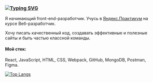 ### [![Typing SVG](https://readme-typing-svg.herokuapp.com?color=50C56C&lines=Привет,+я+Настя+👋)](https://git.io/typing-svg)

Я начинающий front-end-разработчик. Учусь в [Яндекс.Практикум](https://practicum.yandex.ru/) на курсе Веб-разработчик.

Хочу писать качественный код, создавать эффективные и полезные сайты и быть частью классной команды.

#### Мой стек:
React, JavaScript, HTML, CSS, Webpack, GitHub, MongoDB, Postman, Figma.

[![Top Langs](https://github-readme-stats.vercel.app/api/top-langs/?username=nastiashh&layout=compact)](https://github.com/anuraghazra/github-readme-stats)

